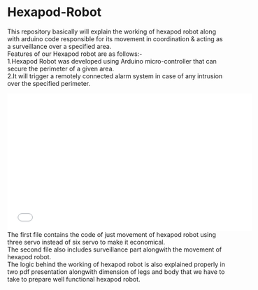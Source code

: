 Hexapod-Robot
=============

This repository basically will explain the working of hexapod robot along with arduino code responsible for its movement in coordination &amp; acting as a surveillance over a specified area.<br />
Features of our Hexapod robot are as follows:- <br />
1.Hexapod Robot was developed using Arduino micro-controller that can secure the perimeter of a given area.<br />
2.It will trigger a remotely connected alarm system in case of any intrusion over the specified perimeter.
<br />

  <iframe width="560" height="315" src="//www.youtube.com/embed/qgetKCF70uI?list=UURuHnpEIaMmJVRFnUzmnxJA" frameborder="0" allowfullscreen>your browser doesnot support iframe</iframe>

<br />
The first file contains the code of just movement of hexapod robot using three servo instead of six servo to make it economical.
<br />
The second file also includes surveillance part alongwith the movement of hexapod robot.
<br/>
The logic behind the working of hexapod robot is also explained properly in two pdf presentation alongwith dimension  of legs and body that we have to take to prepare well functional hexapod robot.
